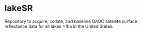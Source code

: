 # lakeSR
Repository to acquire, collate, and baseline QAQC satellite surface reflectance data for all lakes >1ha in the United States.
